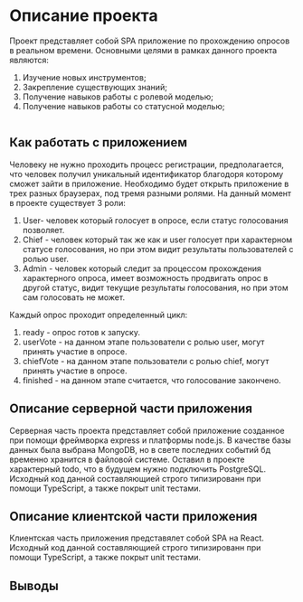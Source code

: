 # Описание проекта

Проект представляет собой SPA приложение по прохождению опросов в реальном времени.
Основными целями в рамках данного проекта являются:

1. Изучение новых инструментов;
2. Закрепление существующих знаний;
3. Получение навыков работы с ролевой моделью;
4. Получение навыков работы со статусной моделью;

```

```

## Как работать с приложением

Человеку не нужно проходить процесс регистрации, предполагается, что человек получил уникальный идентификатор благодоря которому сможет зайти в приложение. Необходимо будет открыть приложение в трех разных браузерах, под тремя разными ролями. На данный момент в проекте существует 3 роли:

1. User- человек который голосует в опросе, если статус голосования позволяет.
2. Chief - человек который так же как и user голосует при характерном статусе голосования, но при этом видит результаты пользователей с ролью user.
3. Admin - человек который следит за процессом прохождения характерного опроса, имеет возможность продвигать опрос в другой статус, видит текущие результаты голосования, но при этом сам голосовать не может.

Каждый опрос проходит определенный цикл:

1. ready - опрос готов к запуску.
2. userVote - на данном этапе пользователи с ролью user, могут принять участие в опросе.
3. chiefVote - на данном этапе пользователи с ролью chief, могут принять участие в опросе.
4. finished - на данном этапе считается, что голосование закончено.

## Описание серверной части приложения

Серверная часть проекта представляет собой приложение созданное при помощи фреймворка express и платформы node.js. В качестве базы данных была выбрана MongoDB, но в свете последних событий бд временно хранится в файловой системе. Оставил в проекте характерный todo, что в будущем нужно подключить PostgreSQL. Исходный код данной составляющией строго типизированн при помощи TypeScript, а также покрыт unit тестами.

## Описание клиентской части приложения

Клиентская часть приложения представялет собой SPA на React. Исходный код данной составляющией строго типизированн при помощи TypeScript, а также покрыт unit тестами.

## Выводы
